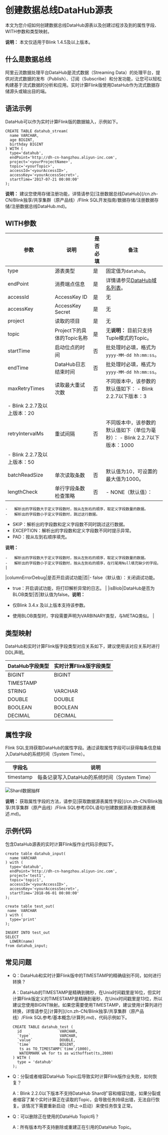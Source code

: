 # 创建数据总线DataHub源表

本文为您介绍如何创建数据总线DataHub源表以及创建过程涉及到的属性字段、WITH参数和类型映射。

**说明：** 本文仅适用于Blink 1.4.5及以上版本。

## 什么是数据总线

阿里云流数据处理平台DataHub是流式数据（Streaming Data）的处理平台，提供对流式数据的发布（Publish）、订阅（Subscribe）和分发功能，让您可以轻松构建基于流式数据的分析和应用。实时计算Flink版使用DataHub作为流式数据存储源头或输出目的端。

## 语法示例

DataHub可以作为实时计算Flink版的数据输入，示例如下。

```
CREATE TABLE datahub_stream(
  name VARCHAR,
  age BIGINT,
  birthday BIGINT
) WITH (
  type='datahub',
  endPoint='http://dh-cn-hangzhou.aliyun-inc.com',
  project='<yourProjectName>',
  topic='<yourTopic>',
  accessId='<yourAccessID>',
  accessKey='<yourAccessSecret>',
  startTime='2017-07-21 00:00:00'
); 
```

**说明：** 建议您使用存储注册功能，详情请参见[注册数据总线DataHub](/cn.zh-CN/Blink独享/共享集群（原产品线）/Flink SQL开发指南/数据存储/注册数据存储/注册数据总线DataHub.md)。

## WITH参数

|参数|说明|是否必填|备注|
|--|--|----|--|
|type|源表类型|是|固定值为`datahub`。|
|endPoint|消费端点信息|是|详情请参见[DataHub域名列表](https://help.aliyun.com/document_detail/158778.html?spm=a2c4g.11186623.6.547.77a91fd1eveQrC)。|
|accessId|AccessKey ID|是|无|
|accessKey|AccessKey Secret|是|无|
|project|读取的项目|是|无|
|topic|Project下的具体的Topic名称|是|无**说明：** 目前只支持Tuple模式的Topic。 |
|startTime|启动位点的时间|否|批处理时必填，格式为`yyyy-MM-dd hh:mm:ss`。|
|endTime|DataHub日志结束时间|否|批处理时必填，格式为`yyyy-MM-dd hh:mm:ss`。|
|maxRetryTimes|读取最大重试次数|否|不同版本中，该参数的默认值如下： -   Blink 2.2.7以下版本：3
-   Blink 2.2.7及以上版本：20 |
|retryIntervalMs|重试间隔|否|不同版本中，该参数的默认值如下（单位为毫秒）： -   Blink 2.2.7以下版本：1000
-   Blink 2.2.7及以上版本：50 |
|batchReadSize|单次读取条数|否|默认值为10，可设置的最大值为1000。|
|lengthCheck|单行字段条数检查策略|否|-   NONE（默认值）：
    -   解析出的字段数大于定义字段数时，按从左到右的顺序，取定义字段数量的数据。
    -   解析出的字段数小于定义字段数时，跳过这行数据。
-   SKIP：解析出的字段数和定义字段数不同时跳过这行数据。
-   EXCEPTION：解析出的字段数和定义字段数不同时提示异常。
-   PAD：按从左到右顺序填充。

**说明：**

    -   解析出的字段数大于定义字段数时，按从左到右的顺序，取定义字段数量的数据。
    -   解析出的字段数小于定义字段数时，按从左到右的顺序，在行尾用Null填充缺少的字段。 |
|columnErrorDebug|是否开启调试功能|否|-   false（默认值）：关闭调试功能。
-   true：开启调试功能，将打印解析异常的日志。 |
|isBlob|DataHub是否为BLOB类型|否|默认值为false。**说明：**

-   仅Blink 3.4.x 及以上版本支持该参数。
-   使用BLOB类型时，字段需要声明为VARBINARY类型，与METAQ类似。 |

## 类型映射

DataHub和实时计算Flink版字段类型对应关系如下，建议使用该对应关系时进行DDL声明。

|DataHub字段类型|实时计算Flink版字段类型|
|-----------|--------------|
|BIGINT|BIGINT|
|TIMESTAMP|
|STRING|VARCHAR|
|DOUBLE|DOUBLE|
|BOOLEAN|BOOLEAN|
|DECIMAL|DECIMAL|

## 属性字段

Flink SQL支持获取DataHub的属性字段。通过读取属性字段可以获得每条信息输入DataHub的系统时间（System Time）。

|字段名|说明|
|---|--|
|timestamp|每条记录写入DataHub的系统时间（System Time）|

![Shard数据抽样](https://static-aliyun-doc.oss-accelerate.aliyuncs.com/assets/img/zh-CN/6084359951/p64847.png)

**说明：** 获取属性字段的方法，请参见[获取数据源表属性字段](/cn.zh-CN/Blink独享/共享集群（原产品线）/Flink SQL参考/DDL语句/创建数据源表/数据源表概述.md)。

## 示例代码

包含DataHub源表的实时计算Flink版作业代码示例如下。

```
create table datahub_input(
  name VARCHAR
) with (
  type='datahub',
  endPoint='http://dh-cn-hangzhou.aliyun-inc.com',
  project='test1',
  topic='topic1',
  accessId='<yourAccessID>',
  accessKey='<yourAccessSecret>',
  startTime='2018-06-01 00:00:00'
);

create table test_out(
 name  VARCHAR  
) with (
  type='print'
);

INSERT INTO test_out
SELECT 
  LOWER(name)
from datahub_input;
```

## 常见问题

-   Q：DataHub和实时计算Flink版中的TIMESTAMP的精确级别不同，如何进行转换？

    A：DataHub的TIMESTAMP是精确到微秒，在Unix时间戳里是16位，但实时计算Flink版定义的TIMESTAMP是精确到毫秒，在Unix时间戳里是13位，所以建议您使用BIGINT映射。如果您需要使用TIMESTAMP，建议使用计算列进行转换，详情请参见[计算列](/cn.zh-CN/Blink独享/共享集群（原产品线）/Flink SQL参考/基本概念/计算列.md)，代码示例如下。

    ```
    CREATE TABLE datahub_test (
      id                 VARCHAR,
      `type`             VARCHAR,
      `value`            DOUBLE,
      `time`             BIGINT,
       ts as TO_TIMESTAMP(`time`/1000),
       WATERMARK wk for ts as withoffset(ts,2000)
    ) WITH (
      type = 'datahub'
    );
    ```

-   Q：分裂或者缩容DataHub Topic后导致实时计算Flink版作业失败，如何恢复？

    A：Blink 2.2.0以下版本不支持DataHub Shard扩容和缩容功能，如果分裂或者缩容了某个实时计算正在读取的Topic，会导致任务持续出错，无法自行恢复。该情况下需要重新启动（停止-\>启动）来使任务恢复正常。

-   Q：可以删除正在使用的DataHub Topic吗？

    A：所有版本均不支持删除或重建正在引用的DataHub Topic。


